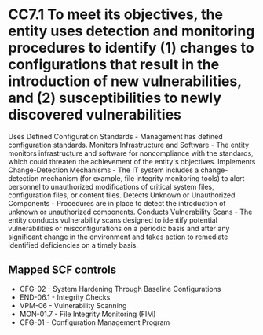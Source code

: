 # CC7.1 To meet its objectives, the entity uses detection and monitoring procedures to identify (1) changes to configurations that result in the introduction of new vulnerabilities, and (2) susceptibilities to newly discovered vulnerabilities
Uses Defined Configuration Standards - Management has defined configuration standards. Monitors Infrastructure and Software - The entity monitors infrastructure and software for noncompliance with the standards, which could threaten the achievement of the entity's objectives. Implements Change-Detection Mechanisms - The IT system includes a change-detection mechanism (for example, file integrity monitoring tools) to alert personnel to unauthorized modifications of critical system files, configuration files, or content files. Detects Unknown or Unauthorized Components - Procedures are in place to detect the introduction of unknown or unauthorized components. Conducts Vulnerability Scans - The entity conducts vulnerability scans designed to identify potential vulnerabilities or misconfigurations on a periodic basis and after any significant change in the environment and takes action to remediate identified deficiencies on a timely basis.
## Mapped SCF controls
- CFG-02 - System Hardening Through Baseline Configurations
- END-06.1 - Integrity Checks
- VPM-06 - Vulnerability Scanning
- MON-01.7 - File Integrity Monitoring (FIM)
- CFG-01 - Configuration Management Program